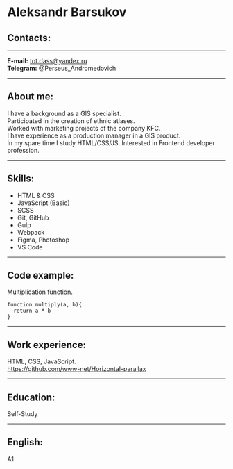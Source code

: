 # Aleksandr Barsukov
## Contacts:

---

**E-mail:** tot.dass@yandex.ru  
**Telegram:** @Perseus_Andromedovich  

  ---

## About me:

I have a background as a GIS specialist.  
Participated in the creation of ethnic atlases.   
Worked with marketing projects of the company KFC.  
I have experience as a production manager in a GIS product.  
In my spare time I study HTML/CSS/JS. Interested in Frontend developer profession.  

---

## Skills:

* HTML & CSS
* JavaScript (Basic)
* SCSS
* Git, GitHub
* Gulp
* Webpack
* Figma, Photoshop
* VS Code

---

## Code example:

Multiplication function.

```
function multiply(a, b){
  return a * b
}
```
---

## Work experience:

HTML, CSS, JavaScript.  
https://github.com/www-net/Horizontal-parallax

---

## Education:

Self-Study

---

## English:

A1
